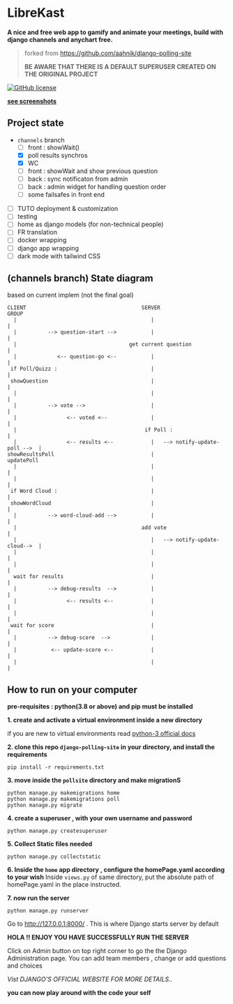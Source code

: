 # LibreKast

**A nice and free web app to gamify and animate your meetings, build with django channels and anychart free.**

> forked from https://github.com/aahnik/django-polling-site
>
> **BE AWARE THAT THERE IS A DEFAULT SUPERUSER CREATED ON THE ORIGINAL PROJECT**



[![GitHub license](https://img.shields.io/github/license/RduMarais/LibreKast)](https://github.com/RduMarais/LibreKast/blob/master/LICENSE)


[**see screenshots**](https://github.com/aahnik/django-polling_site/tree/master/ScreenShots)

## Project state

 * `channels` branch
     * [ ] front : showWait()
     * [x] poll results synchros
     * [x] WC 
     * [ ] front : showWait and show previous question
     * [ ] back : sync notificaton from admin 
     * [ ] back : admin widget for handling question order
     * [ ] some failsafes in front end
 * [ ] TUTO deployment & customization
 * [ ] testing
 * [ ] home as django models (for non-technical people)
 * [ ] FR translation
 * [ ] docker wrapping
 * [ ] django app wrapping
 * [ ] dark mode with tailwind CSS

## (channels branch) State diagram 

based on current implem (not the final goal)
```
CLIENT                                     SERVER                           GROUP
  |                                           |                               |
  |          --> question-start -->           |                               |
  |                                    get current question                   |
  |             <-- question-go <--           |                               |
 if Poll/Quizz :                              |                               |
 showQuestion                                 |                               |
  |                                           |                               |
  |          --> vote -->                     |                               |
  |                <-- voted <--              |                               |
  |                                         if Poll :                         |
  |                <-- results <--            |   --> notify-update-poll -->  |
showResultsPoll                               |                           updatePoll
  |                                           |                               |
  |                                           |                               |
 if Word Cloud :                              |                               |
 showWordCloud                                |                               |
  |          --> word-cloud-add -->           |                               |
  |                                        add vote                           |
  |                                           |   --> notify-update-cloud-->  |
  |                                           |                               |
  |                                           |                               |
  wait for results                            |                               |
  |          --> debug-results  -->           |                               |
  |                <-- results <--            |                               |
  |                                           |                               |
 wait for score                               |                               |
  |          --> debug-score  -->             |                               |
  |           <-- update-score <--            |                               |
  |                                           |                               |
```

## How to run on your computer

__pre-requisites : python(3.8 or above) and pip must be installed__ 



**1. create and activate a virtual environment inside a new directory**

if you are new to virtual environments read [python-3 official docs](https://docs.python.org/3/library/venv.html) 

**2. clone this repo `django-polling-site` in your directory, and install the requirements**

```
pip install -r requirements.txt
```

**3. move inside the `pollsite` directory and make migrationS**

```
python manage.py makemigrations home
python manage.py makemigrations poll
python manage.py migrate
```

**4. create a superuser , with your own username and password**

```
python manage.py createsuperuser
```

**5. Collect Static files needed**

```
python manage.py collectstatic
```

**6. Inside the `home` app directory , configure the homePage.yaml according to your wish**
Inside `views.py` of same directory, put the absolute path of homePage.yaml in the place instructed. 

**7. now run the server**

```
python manage.py runserver
```

Go to  http://127.0.0.1:8000/ . This is where Django starts server by default

**HOLA !! ENJOY YOU HAVE SUCCESSFULLY RUN THE SERVER**

Click on Admin button on top right corner to go the the Django Administration page.
You can add team members , change or add questions and choices


*Vist DJANGO'S OFFICIAL WEBSITE FOR MORE DETAILS..*

__you can now play around with the code your self__

